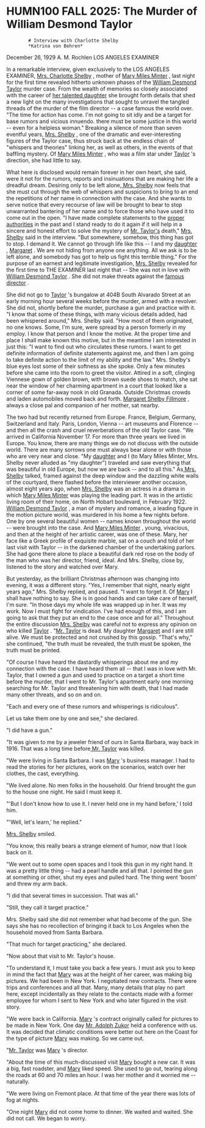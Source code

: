 
   # HUMN100 FALL 2025: The Murder of William Desmond Taylor
   
      
         
            # Interview with Charlotte Shelby
            *Katrina von Behren*


             December 26, 1929 A. M. Rochlen LOS ANGELES EXAMINER

            In a remarkable interview, given exclusively to the LOS ANGELES EXAMINER, [Mrs. Charlotte Shelby](cshelby) , mother of [Mary Miles Minter](minter) , last night for the first time revealed hitherto
               unknown phases of the [William Desmond
                     Taylor](taylor)  murder case. From the wealth of memories so
               closely associated with the career of [her talented
                  daughter](minter)  she brought forth details that shed a new light on the many
               investigations that sought to unravel the tangled threads of the murder of the film director -- a case famous the world
               over. "The time for action has come. I'm not going to sit idly and be a target for
               base rumors and vicious innuendo. there must be some justice in this world -- even
               for a helpless woman." Breaking a silence of more than seven eventful years,
                  [Mrs. Shelby](cshelby) , one of the dramatic and
               ever-interesting figures of the Taylor case,
               thus struck back at the endless chain of "whispers and theories" linking her, as well
               as others, in the events of that baffling
                  mystery. Of [Mary Miles Minter](minter) , who
               was a film star under [Taylor](taylor) 's direction, she had
               little to say. 

            What here is disclosed would remain forever in her own heart, she said, were it not for the rumors, reports and
               insinuations that are making her life a dreadful dream. Desiring only to be left
                  alone,[ Mrs. Shelby](cshelby)  now feels that she must cut
               through the web of whispers and suspicions to bring to an end the repetitions of her
               name in connection with the case. And she wants to serve notice that every recourse
               of law will be brought to bear to stop unwarranted bantering of her name and to force
               those who have used it to come out in the open. "I have made complete statements to
               the [proper authorities](police)  in the past and I stand
               ready to do it again if it will help in a sincere and honest effort to solve
                  the mystery of [Mr.
                  Taylor's](taylor)  death," [Mrs. Shelby](cshelby)  said in
               the interview. "But somewhere, somehow, this thing has got to
               stop. I demand it. We cannot go through life like this -- I and my [daughter](minter) , [Margaret](mshelby) . We
               are not hiding from anyone one anything. All we ask is to be left alone, and somebody
               has got to help us fight this terrible thing." For the purpose of an earnest and
               legitimate investigation, [Mrs. Shelby](cshelby)  revealed for
               the first time to THE EXAMINER last night that -- She was not in love
               with [William Desmond Taylor](taylor) . She did not make
               threats against the [famous director](taylor) .


            She did not go to [Taylor](taylor) 's bungalow at 404B South
                  Alvarado Street at an early morning hour
               several weeks before the murder, armed with a
                  revolver. She did not, shortly before the murder,
               purchase a gun and practice with it. "I know that
               some of these things, with many vicious details added, had been whispered around,"
               Mrs. Shelby said. "How most of them originated, no one knows. Some, I'm sure, were
               spread by a person formerly in my employ. I know that person and I know the motive.
               At the proper time and place I shall make known this motive, but in the meantime I am
               interested in just this: "I want to find out who circulates these rumors. I want to
               get definite information of definite statements against me, and then I am going to
               take definite action to the limit of my ability and the law." Mrs. Shelby's
                  blue eyes lost some of their softness as
               she spoke. Only a few minutes before she came into the room to greet
                  the visitor. Attired in a soft, clinging Viennese gown of golden brown, with brown suede shoes
               to match, she sat near the window of her charming
                  apartment in a court that looked like a corner of some far-away nook
               in old Granada. Outside Christmas crowds and laden
                  automobiles moved back and forth. [Margaret
                  Shelby Fillmore](mshelby) , always a close pal and companion of her mother, sat
               nearby. 

             The two had but recently returned from Europe. France, Belgium, Germany,
                  Switzerland and Italy. Paris, London, Vienna -- art
               museums and Florence -- and then all the crash and
               cruel reverberations of the old Taylor case. "We arrived in California
               November 17. For more than three years we lived in
                  Europe. You know, there are many things we
               do not discuss with the outside world. There are many sorrows one must always bear
               alone or with those who are very near and close. "My [daughter](minter)  and I (to Mary Miles Minter, Mrs. Shelby never alluded as "my
               daughter") traveled and saw everything that was beautiful in old Europe, but now we are back -- and to all this."
                  As[ Mrs. Shelby](cshelby)  talked, framed against the
                  deep window and the dazzling white
                  walls of the courtyard, there
               flashed before the interviewer another
                  occasion, almost eight years ago, when
                  [ Mrs. Shelby](cshelby)  was an actress in a drama in which
                  [Mary Miles Minter](minter)  was playing the leading part.
               It was in the artistic living room of their
                  home, on North Hobart boulevard, in
                  February 1922. [ William Desmond
                  Taylor](taylor) , a man of mystery and romance, a leading figure in the motion
               picture world, was murdered in his home
               a few nights before. One by one several beautiful women -- names known
               throughout the world -- were brought into the case. And [Mary
                  Miles Minter](minter) , young, vivacious, and then at the height of her
                  artistic career, was one of these. Mary, her face like a Greek profile of
               exquisite marble, sat on a couch and told of her last visit with Taylor -- in the
               darkened chamber of the undertaking parlors. She had gone there alone to place a
               beautiful dark red rose on the body of the man who was her director, friend, ideal.
               And Mrs. Shelby, close by, listened to the story and watched over Mary.


             But yesterday, as the brilliant Christmas afternoon was
               changing into evening, it was a different story. "Yes, I remember that
               night, nearly eight years ago," Mrs. Shelby replied, and paused. "I want
               to forget it. Of [Mary](minter)  I shall have nothing to say.
               She is in good hands and can take care of herself, I'm sure. "In those days my whole
               life was wrapped up in her. It was my work. Now I must fight for vindication. I've
               had enough of this, and I am going to ask that they put an end to the case once and
               for all." Throughout the entire discussion [Mrs.
                  Shelby](cshelby)  was careful not to express any opinion on who killed [Taylor](taylor) . "[Mr. Taylor](taylor)  is
               dead. My daughter [Margaret](mshelby)  and I are still alive.
               We must be protected and not crushed by this gossip. "That's why," she continued,
               "the truth must be revealed, the truth must be spoken, the truth must be printed.

            "Of course I have heard the dastardly whisperings about me and my connection with the
               case. I have heard them all -- that I was in love with Mr. Taylor, that I owned a
                  gun and used to practice on a target a short time before
               the murder, that I went to Mr. Taylor's apartment early one morning searching for Mr. Taylor and
               threatening him with death, that I had made many other threats, and so on and on. 

            "Each and every one of these rumors and whisperings is ridiculous". 

            Let us take them one by one and see," she declared.

            "I did have a gun."

            "It was given to me by a jeweler friend of ours in Santa
                  Barbara, way back in 1916. That was a long time
                  before[ Mr. Taylor](taylor)  was killed.

            "We were living in Santa Barbara. I was [Mary](minter) 's business manager. I had to read the stories for her
                  pictures, work on the scenarios, watch over her
                  clothes, the cast, everything.

            "We lived alone. No men folks in the household. Our friend brought the gun to the
                  house one night. He said I must keep
               it.

             "'But I don't know how to use it. I never held one in my hand before,' I told him. 
            "'Well, let's learn,' he replied."

            [Mrs. Shelby](cshelby)  smiled.

            "You know, this really bears a strange element of humor, now that I look back on
               it.

             "We went out to some open spaces and I took this gun in my
               right hand. It was a pretty little thing -- had a pearl handle and all that. I
               pointed the gun at something or other, shut my eyes and
               pulled hard. The thing went 'boom' and threw my arm back.

             "I did that several times in succession. That was all."

            "Still, they call it target practice."

            Mrs. Shelby said she did not remember what had become of the
                  gun. She says she has no recollection of bringing it back
               to Los Angeles when the household moved from
               Santa Barbara.

             "That much for target practicing," she declared.

            "Now about that visit to Mr. Taylor's house.

            "To understand it, I must take you back a few years. I must ask you to
               keep in mind the fact that [Mary](minter)  was at the height
               of her career, was making big pictures. We had been in New York. I negotiated new
               contracts. There were trips and conferences and all that. Many, many details that
               play no part here, except incidentally as they relate to the contacts made with a
               former employee for whom I sent to New York and
               who later figured in the visit story.

            "We were back in California. [Mary](minter) 's contract originally called for pictures to be made
               in New York. One day
               [Mr. Adolph Zukor](zukor)  held a conference with us. It was
               decided that climatic conditions were better out here on the
                  Coast for the type of picture [Mary](minter) 
               was making. So we came out.

            "[Mr. Taylor](taylor)  was [Mary](minter) 's director.

            "About the time of this much-discussed visit [Mary](minter) 
               bought a new car. It was a big, fast roadster, and [Mary](minter)  liked speed. She used to go out, tearing along the
               roads at 60 and 70 miles an hour. I was her mother and it worried me --
               naturally.

            "We were living on Fremont place. At
                  that time of the year there was lots of fog at nights.

            "One night [Mary](minter)  did not come home to dinner. We
               waited and waited. She did not call. We began to worry. 


         
      
   
